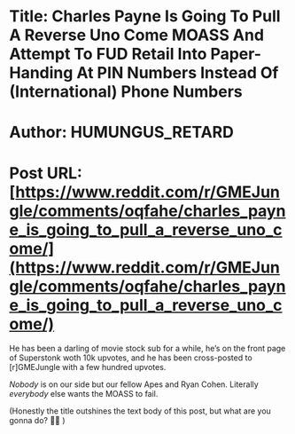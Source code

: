 # Title: Charles Payne Is Going To Pull A Reverse Uno Come MOASS And Attempt To FUD Retail Into Paper-Handing At PIN Numbers Instead Of (International) Phone Numbers
# Author: HUMUNGUS_RETARD
# Post URL: [https://www.reddit.com/r/GMEJungle/comments/oqfahe/charles_payne_is_going_to_pull_a_reverse_uno_come/](https://www.reddit.com/r/GMEJungle/comments/oqfahe/charles_payne_is_going_to_pull_a_reverse_uno_come/)



He has been a darling of movie stock sub for a while, he’s on the front page of Superstonk woth 10k upvotes, and he has been cross-posted to [r]GMEJungle with a few hundred upvotes. 

*Nobody* is on our side but our fellow Apes and Ryan Cohen. Literally *everybody* else wants the MOASS to fail.

(Honestly the title outshines the text body of this post, but what are you gonna do? 🤷‍♂️ )